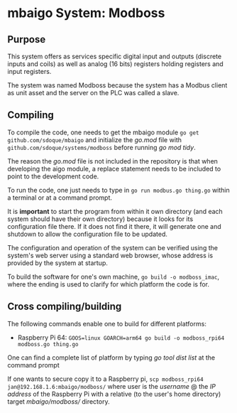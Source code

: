 # mbaigo System: Modboss

## Purpose
This system offers as services specific digital input and outputs (discrete inputs and coils) as well as analog (16 bits) registers holding registers and input registers.

The system was named Modboss because the system has a Modbus client as unit asset and the server on the PLC was called a slave.

## Compiling
To compile the code, one needs to get the mbaigo module
```go get github.com/sdoque/mbaigo```
and initialize the *go.mod* file with ``` github.com/sdoque/systems/modboss``` before running *go mod tidy*.

The reason the *go.mod* file is not included in the repository is that when developing the aigo module, a replace statement needs to be included to point to the development code.

To run the code, one just needs to type in ```go run modbus.go thing.go``` within a terminal or at a command prompt.

It is **important** to start the program from within it own directory (and each system should have their own directory) because it looks for its configuration file there. If it does not find it there, it will generate one and shutdown to allow the configuration file to be updated.

The configuration and operation of the system can be verified using the system's web server using a standard web browser, whose address is provided by the system at startup.

To build the software for one's own machine,
```go build -o modboss_imac```, where the ending is used to clarify for which platform the code is for.


## Cross compiling/building
The following commands enable one to build for different platforms:

- Raspberry Pi 64: ```GOOS=linux GOARCH=arm64 go build -o modboss_rpi64 modboss.go thing.go```


One can find a complete list of platform by typing *‌go tool dist list* at the command prompt

If one wants to secure copy it to a Raspberry pi,
`scp modboss_rpi64 jan@192.168.1.6:mbaigo/modboss/` where user is the *username* @ the *IP address* of the Raspberry Pi with a relative (to the user's home directory) target *mbaigo/modboss/* directory.